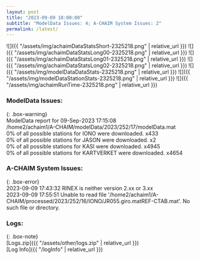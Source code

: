 ```yaml
---
layout: post
title: "2023-09-09 18:00:00"
subtitle: "ModelData Issues: 4; A-CHAIM System Issues: 2"
permalink: /latest/
---
```


![]({{ "/assets/img/achaimDataStatsShort-2325218.png" | relative_url }})
![]({{ "/assets/img/achaimDataStatsLong00-2325218.png" | relative_url }})
![]({{ "/assets/img/achaimDataStatsLong01-2325218.png" | relative_url }})
![]({{ "/assets/img/achaimDataStatsLong02-2325218.png" | relative_url }})
![]({{ "/assets/img/modelDataDataStats-2325218.png" | relative_url }})
![]({{ "/assets/img/modelDataStationStats-2325218.png" | relative_url }})
![]({{ "/assets/img/achaimRunTime-2325218.png" | relative_url }})


### ModelData Issues:  
  
{: .box-warning}  
 ModelData report for 09-Sep-2023 17:15:08   
 /home2/achaim1/A-CHAIM/modelData/2023/252/17/modelData.mat   
 0% of all possible stations for IONO were downloaded. x433   
 0% of all possible stations for JASON were downloaded. x2   
 0% of all possible stations for KASI were downloaded. x4945   
 0% of all possible stations for KARTVERKET were downloaded. x4654   
  
### A-CHAIM System Issues:  
  
{: .box-error}  
2023-09-09 17:43:32 RINEX is neither version 2.xx or 3.xx  
2023-09-09 17:55:51 Unable to read file '/home2/achaim1/A-CHAIM/processed/2023/252/16/IONO/JR055.giro.matREF-CTAB.mat'. No such file or directory.  

### Logs:  
  
{: .box-note}  
[Logs.zip]({{ "/assets/other/logs.zip" | relative_url }})  
[Log Info]({{ "/logInfo" | relative_url }})  
